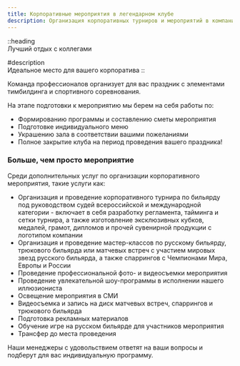 ```yaml
---
title: Корпоративные мероприятия в легендарном клубе
description: Организация корпоративных турниров и мероприятий в компании чемпионов мира по бильярду в бильярдном клубе Легенда
---
```


::heading  
Лучший отдых с коллегами

#description  
Идеальное место для вашего корпоратива
::

Команда профессионалов организует для вас праздник с элементами тимбилдинга и спортивного соревнования.

На этапе подготовки к мероприятию мы берем на себя работы по:

- Формированию программы и составлению сметы мероприятия
- Подготовке индивидуального меню
- Украшению зала в соответствии вашими пожеланиями
- Полное закрытие клуба на период проведения вашего праздника!

### Больше, чем просто мероприятие

Среди дополнительных услуг по организации корпоративного мероприятия, такие услуги как:

- Организация и проведение корпоративного турнира по бильярду под руководством судей всероссийской и международной категории - включает в себя разработку регламента, тайминга и сетки турнира, а также изготовление эксклюзивных кубков, медалей, грамот, дипломов и прочей сувенирной продукции с логотипом компании
- Организация и проведение мастер-классов по русскому бильярду, трюкового бильярда или матчевых встреч с участием мировых звезд русского бильярда, а также спаррингов с Чемпионами Мира, Европы и России
- Проведение профессиональной фото- и видеосъемки мероприятия
- Проведение увлекательной шоу-программы в исполнении нашего иллюзиониста
- Освещение мероприятия в СМИ
- Видеосъемка и запись на диск матчевых встреч, спаррингов и трюкового бильярда
- Подготовка рекламных материалов
- Обучение игре на русском бильярде для участников мероприятия
- Трансфер до места проведения

Наши менеджеры с удовольствием ответят на ваши вопросы и подберут для вас индивидуальную программу.

